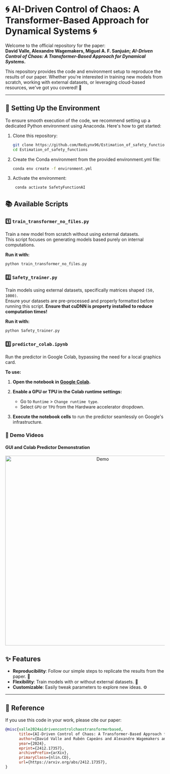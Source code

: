 # 🌀 AI-Driven Control of Chaos: A Transformer-Based Approach for Dynamical Systems 🌀

Welcome to the official repository for the paper:  
**David Valle, Alexandre Wagemakers, Miguel A. F. Sanjuán; *AI-Driven Control of Chaos: A Transformer-Based Approach for Dynamical Systems*.**  
<!-- Published in [Chaos, January 2025 (Vol. X, Issue X)](https://doi.org-).--> 
<!-- DOI: [10.1063/-](https://doi.org/10.1063/-).--> 

This repository provides the code and environment setup to reproduce the results of our paper. Whether you're interested in training new models from scratch, working with external datasets, or leveraging cloud-based resources, we've got you covered! 🚀

---

## 🔧 Setting Up the Environment

To ensure smooth execution of the code, we recommend setting up a dedicated Python environment using Anaconda. Here's how to get started:

1. Clone this repository:
   ```bash
   git clone https://github.com/RedLynx96/Estimation_of_safety_functions.git
   cd Estimation_of_safety_functions
   ```

2. Create the Conda environment from the provided environment.yml file:
   ```bash
   conda env create -f environment.yml
   ```

3. Activate the environment:
   ```bash
    conda activate SafetyFunctionAI
   ```

## 📚 Available Scripts

### 1️⃣ **`train_transformer_no_files.py`**
Train a new model from scratch without using external datasets.  
This script focuses on generating models based purely on internal computations.

**Run it with:**
   ```bash
   python train_transformer_no_files.py
   ```


### 2️⃣ **`Safety_trainer.py`**
Train models using external datasets, specifically matrices shaped `(50, 1000)`.  
Ensure your datasets are pre-processed and properly formatted before running this script.
**Ensure that cuDNN is property installed to reduce computation times!**

**Run it with:**
   ```bash
   python Safety_trainer.py
   ```

### 3️⃣ **`predictor_colab.ipynb`**
Run the predictor in Google Colab, bypassing the need for a local graphics card.

**To use:**

1. **Open the notebook in [Google Colab](https://colab.research.google.com/github/RedLynx96/Estimation_of_safety_functions/blob/main/Predictor_Colab.ipynb).**

2. **Enable a GPU or TPU in the Colab runtime settings:**
   - Go to `Runtime` > `Change runtime type`.
   - Select `GPU` or `TPU` from the Hardware accelerator dropdown.

3. **Execute the notebook cells** to run the predictor seamlessly on Google's infrastructure.

### 🎥 Demo Videos

#### GUI and Colab Predictor Demonstration

<div align="center">
  <a href="https://www.youtube.com/watch?v=HB7j7R2oMJs">
    <img src="https://img.youtube.com/vi/HB7j7R2oMJs/0.jpg" alt="Demo" width="600">
  </a>
</div>

## ✨ Features

- **Reproducibility**: Follow our simple steps to replicate the results from the paper. 🔄
- **Flexibility**: Train models with or without external datasets. 🧠
- **Customizable**: Easily tweak parameters to explore new ideas. ⚙️

---

## 📜 Reference

If you use this code in your work, please cite our paper:

```bibtex
@misc{valle2024aidrivencontrolchaostransformerbased,
      title={AI-Driven Control of Chaos: A Transformer-Based Approach for Dynamical Systems}, 
      author={David Valle and Rubén Capeáns and Alexandre Wagemakers and Miguel A. F. Sanjuán},
      year={2024},
      eprint={2412.17357},
      archivePrefix={arXiv},
      primaryClass={nlin.CD},
      url={https://arxiv.org/abs/2412.17357}, 
}
